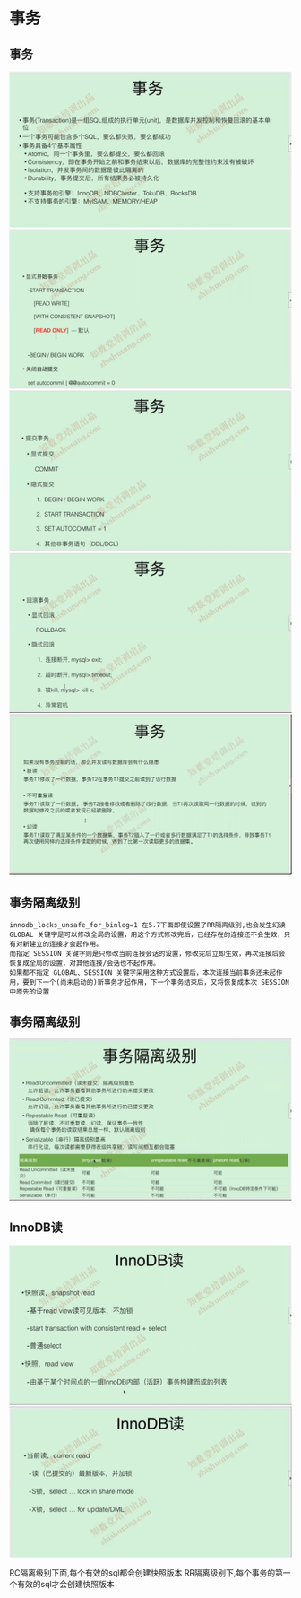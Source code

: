 # 事务

## 事务
![](images/8/01.jpg)   
![](images/8/02.jpg)   
![](images/8/03.jpg)   
![](images/8/04.jpg)   
![](images/8/05.jpg)   


## 事务隔离级别
```
innodb_locks_unsafe_for_binlog=1 在5.7下面即使设置了RR隔离级别,也会发生幻读
GLOBAL 关键字是可以修改全局的设置，用这个方式修改完后，已经存在的连接还不会生效，只有对新建立的连接才会起作用。
而指定 SESSION 关键字则是只修改当前连接会话的设置，修改完后立即生效，再次连接后会恢复成全局的设置，对其他连接/会话也不起作用。
如果都不指定 GLOBAL、SESSION 关键字采用这种方式设置后，本次连接当前事务还未起作用，要到下一个(尚未启动的)新事务才起作用，下一个事务结束后，又将恢复成本次 SESSION中原先的设置
```
## 事务隔离级别
![](images/8/06.jpg)   

## InnoDB读

![](images/8/08.jpg)   
![](images/8/09.jpg)   


RC隔离级别下面,每个有效的sql都会创建快照版本
RR隔离级别下,每个事务的第一个有效的sql才会创建快照版本





